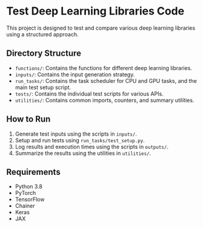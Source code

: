 # Test Deep Learning Libraries Code

This project is designed to test and compare various deep learning libraries using a structured approach.

## Directory Structure

- `functions/`: Contains the functions for different deep learning libraries.
- `inputs/`: Contains the input generation strategy.
- `run_tasks/`: Contains the task scheduler for CPU and GPU tasks, and the main test setup script.
- `tests/`: Contains the individual test scripts for various APIs.
- `utilities/`: Contains common imports, counters, and summary utilities.

## How to Run

1. Generate test inputs using the scripts in `inputs/`.
2. Setup and run tests using `run_tasks/test_setup.py`.
3. Log results and execution times using the scripts in `outputs/`.
4. Summarize the results using the utilities in `utilities/`.

## Requirements

- Python 3.8
- PyTorch
- TensorFlow
- Chainer
- Keras
- JAX
